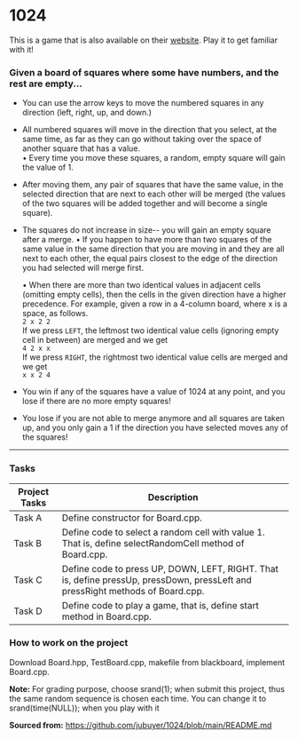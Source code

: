 # 1024
This is a game that is also available on their [website](http://1024game.org). Play it to get familiar
with it!
### Given a board of squares where some have numbers, and the rest are empty...
- You can use the arrow keys to move the numbered squares in any direction (left, right,
up, and down.)  
- All numbered squares will move in the direction that you select, at the same time, as far as 
they can go without taking over the space of another square that has a value.  
    • Every time you move these squares, a random, empty square will gain the value of 1.
    
- After moving them, any pair of squares that have the same value, in the selected
direction that are next to each other will be merged (the values of the two squares will
be added together and will become a single square).
  
- The squares do not increase in size-- you will gain an empty square after a
merge.
  • If you happen to have more than two squares of the same value in the same
direction that you are moving in and they are all next to each other, the equal
pairs closest to the edge of the direction you had selected will merge first.
  
  • When there are more than two identical values in adjacent cells (omitting empty
  cells), then the cells in the given direction have a higher precedence. For
  example, given a row in a 4-column board, where x is a space, as follows.  
  `2 x 2 2`  
  If we press ``LEFT``, the leftmost two identical value cells (ignoring empty cell in
  between) are merged and we get  
  `4 2 x x`  
  If we press ``RIGHT``, the rightmost two identical value cells are merged and we get  
  `x x 2 4` 
  
- You win if any of the squares have a value of 1024 at any point, and you lose if there are
no more empty squares!
  
- You lose if you are not able to merge anymore and all squares are taken up, and you
only gain a 1 if the direction you have selected moves any of the squares!
---
### Tasks
| Project Tasks           | Description                                                   |
|-----------------|---------------------------------------------------------------|
|Task A           | Define constructor for Board.cpp.                             |
|Task B           | Define code to select a random cell with value 1. That is, define selectRandomCell method of Board.cpp. |
|Task C           | Define code to press UP, DOWN, LEFT, RIGHT. That is, define pressUp, pressDown, pressLeft and pressRight methods of Board.cpp.   |
|Task D           | Define code to play a game, that is, define start method in Board.cpp. |

### How to work on the project
Download Board.hpp, TestBoard.cpp, makefile from blackboard, implement Board.cpp.

**Note:** For grading purpose, choose srand(1); when submit this project, thus the same random
sequence is chosen each time. You can change it to srand(time(NULL)); when you play with it


**Sourced from:** https://github.com/jubuyer/1024/blob/main/README.md 